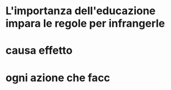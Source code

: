 # L'importanza dell'educazione impara le regole per infrangerle


# causa effetto 

# ogni azione che facc
<!--stackedit_data:
eyJoaXN0b3J5IjpbOTQwMDUxMjk1XX0=
-->